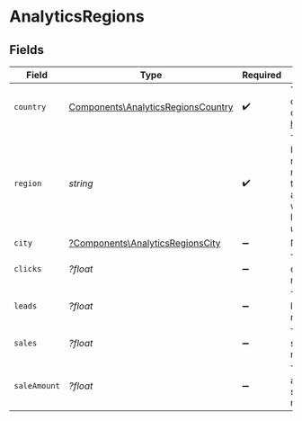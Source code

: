# AnalyticsRegions


## Fields

| Field                                                                                                 | Type                                                                                                  | Required                                                                                              | Description                                                                                           |
| ----------------------------------------------------------------------------------------------------- | ----------------------------------------------------------------------------------------------------- | ----------------------------------------------------------------------------------------------------- | ----------------------------------------------------------------------------------------------------- |
| `country`                                                                                             | [Components\AnalyticsRegionsCountry](../../Models/Components/AnalyticsRegionsCountry.md)              | :heavy_check_mark:                                                                                    | The 2-letter country code of the region: https://d.to/geo                                             |
| `region`                                                                                              | *string*                                                                                              | :heavy_check_mark:                                                                                    | The 2-letter ISO 3166-2 region code representing the region associated with the location of the user. |
| `city`                                                                                                | [?Components\AnalyticsRegionsCity](../../Models/Components/AnalyticsRegionsCity.md)                   | :heavy_minus_sign:                                                                                    | N/A                                                                                                   |
| `clicks`                                                                                              | *?float*                                                                                              | :heavy_minus_sign:                                                                                    | The number of clicks from this region                                                                 |
| `leads`                                                                                               | *?float*                                                                                              | :heavy_minus_sign:                                                                                    | The number of leads from this region                                                                  |
| `sales`                                                                                               | *?float*                                                                                              | :heavy_minus_sign:                                                                                    | The number of sales from this region                                                                  |
| `saleAmount`                                                                                          | *?float*                                                                                              | :heavy_minus_sign:                                                                                    | The total amount of sales from this region, in cents                                                  |
